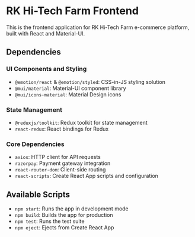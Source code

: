 # RK Hi-Tech Farm Frontend

<!-- 
  This is the main frontend application for RK Hi-Tech Farm e-commerce platform.
  Start here to understand the project structure and setup the development environment.
  
  Quick Start: Run 'npm run start:all' in the backend directory to start both frontend and backend servers
-->

This is the frontend application for RK Hi-Tech Farm e-commerce platform, built with React and Material-UI.

## Dependencies

### UI Components and Styling
- `@emotion/react` & `@emotion/styled`: CSS-in-JS styling solution
- `@mui/material`: Material-UI component library
- `@mui/icons-material`: Material Design icons

### State Management
- `@reduxjs/toolkit`: Redux toolkit for state management
- `react-redux`: React bindings for Redux

### Core Dependencies
- `axios`: HTTP client for API requests
- `razorpay`: Payment gateway integration
- `react-router-dom`: Client-side routing
- `react-scripts`: Create React App scripts and configuration

## Available Scripts

- `npm start`: Runs the app in development mode
- `npm build`: Builds the app for production
- `npm test`: Runs the test suite
- `npm eject`: Ejects from Create React App 
